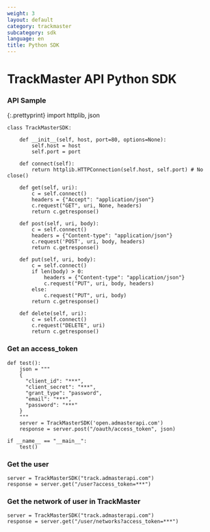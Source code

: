 ```yaml
---
weight: 3
layout: default
category: trackmaster
subcategory: sdk
language: en
title: Python SDK
---
```


# TrackMaster API Python SDK

### API Sample

{:.prettyprint}
    import httplib, json

    class TrackMasterSDK:

        def __init__(self, host, port=80, options=None):
            self.host = host
            self.port = port

        def connect(self):
            return httplib.HTTPConnection(self.host, self.port) # No close()

        def get(self, uri):
            c = self.connect()
            headers = {"Accept": "application/json"}
            c.request("GET", uri, None, headers)
            return c.getresponse()

        def post(self, uri, body):
            c = self.connect()
            headers = {"Content-type": "application/json"}
            c.request('POST', uri, body, headers)
            return c.getresponse()

        def put(self, uri, body):
            c = self.connect()
            if len(body) > 0:
                headers = {"Content-type": "application/json"}
                c.request("PUT", uri, body, headers)
            else:
                c.request("PUT", uri, body)
            return c.getresponse()

        def delete(self, uri):
            c = self.connect()
            c.request("DELETE", uri)
            return c.getresponse()

### Get an access_token

    def test():
        json = """
        {
          "client_id": "***",
          "client_secret": "***",
          "grant_type": "password",
          "email": "***",
          "password": "***"
        }
        """
        server = TrackMasterSDK('open.admasterapi.com')
        response = server.post("/oauth/access_token", json)

    if __name__ == "__main__":
        test()

### Get the user

    server = TrackMasterSDK("track.admasterapi.com")
    response = server.get("/user?access_token=***")

### Get the network of user in TrackMaster

    server = TrackMasterSDK("track.admasterapi.com")
    response = server.get("/user/networks?access_token=***")


